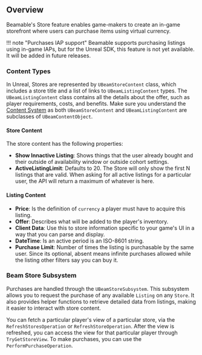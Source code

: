 ## Overview
Beamable's Store feature enables game-makers to create an in-game storefront where users can purchase items using virtual currency.

!!! note "Purchases IAP support"
    Beamable supports purchasing listings using in-game IAPs, but for the Unreal SDK, this feature is not yet available. It will be added in future releases.

### Content Types
In Unreal, Stores are represented by `UBeamStoreContent` class, which includes a store title and a list of links to `UBeamListingContent` types. The `UBeamListingContent` class contains all the details about the offer, such as player requirements, costs, and benefits. Make sure you understand the [Content System](content.md) as both `UBeamStoreContent` and `UBeamListingContent` are subclasses of `UBeamContentObject`.

#### Store Content
The store content has the following properties:
- **Show Innactive Listing**: Shows things that the user already bought and their outside of availability window or outside cohort settings.
- **ActiveListingLimit**: Defaults to 20. The Store will only show the first N listings that are valid. When asking for all active listings for a particular user, the API will return a maximum of whatever is here.
#### Listing Content
- **Price**: Is the definition of `currency` a player must have to acquire this listing.
- **Offer**: Describes what will be added to the player's inventory.
- **Client Data**: Use this to store information specific to your game's UI in a way that you can parse and display.
- **DateTime**: Is an active period is an ISO-8601 string.
- **Purchase Limit**: Number of times the listing is purchasable by the same user. Since its optional, absent means infinite purchases allowed while the listing other filters say you can buy it.
### Beam Store Subsystem
Purchases are handled through the `UBeamStoreSubsystem`. This subsystem allows you to request the purchase of any available `Listing` on any `Store`. It also provides helper functions to retrieve detailed data from listings, making it easier to interact with store content.

You can fetch a particular player's view of a particular store, via the `RefreshStoresOperation` or `RefreshStoreOperation`. After the view is refreshed, you can access the view for that particular player through `TryGetStoreView`. To make purchases, you can use the `PerformPurchaseOperation`.